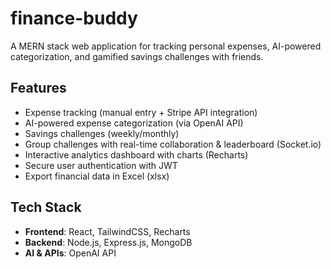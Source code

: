 # finance-buddy

A MERN stack web application for tracking personal expenses, AI-powered categorization, and gamified savings challenges with friends.

## Features
- Expense tracking (manual entry + Stripe API integration)
- AI-powered expense categorization (via OpenAI API)
- Savings challenges (weekly/monthly)
- Group challenges with real-time collaboration & leaderboard (Socket.io)
- Interactive analytics dashboard with charts (Recharts)
- Secure user authentication with JWT
- Export financial data in Excel (xlsx)

## Tech Stack
- **Frontend**: React, TailwindCSS, Recharts
- **Backend**: Node.js, Express.js, MongoDB
- **AI & APIs**: OpenAI API


